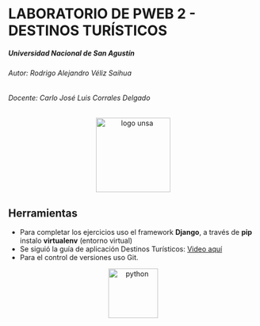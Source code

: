 #  LABORATORIO DE PWEB 2 - DESTINOS TURÍSTICOS
##### _Universidad Nacional de San Agustín_
###### _Autor: Rodrigo Alejandro Véliz Saihua_
###### _Docente: Carlo José Luis Corrales Delgado_

<center><img src="https://universidadesgratuitas.com/wp-content/uploads/2020/06/logo-unsa-facultad-de-ingenieria-unsa-unsa-salud-universidad-unsa-unsa-matriculas-unsa-carreras-a-distancia-aula-virtual-unsa.png" alt="logo unsa" width="150"/></center>

## Herramientas
- Para completar los ejercicios uso el framework **Django**, a través de **pip** instalo **virtualenv** (entorno virtual)
- Se siguió la guía de aplicación Destinos Turísticos: [Video aquí](https://www.youtube.com/watch?v=OTmQOjsl0eg&pp=ugMICgJlcxABGAE%3D)
- Para el control de versiones uso Git.
<center><img src="https://1000marcas.net/wp-content/uploads/2021/06/Django-Logo-1.png" title="python" width="100"/></center>
